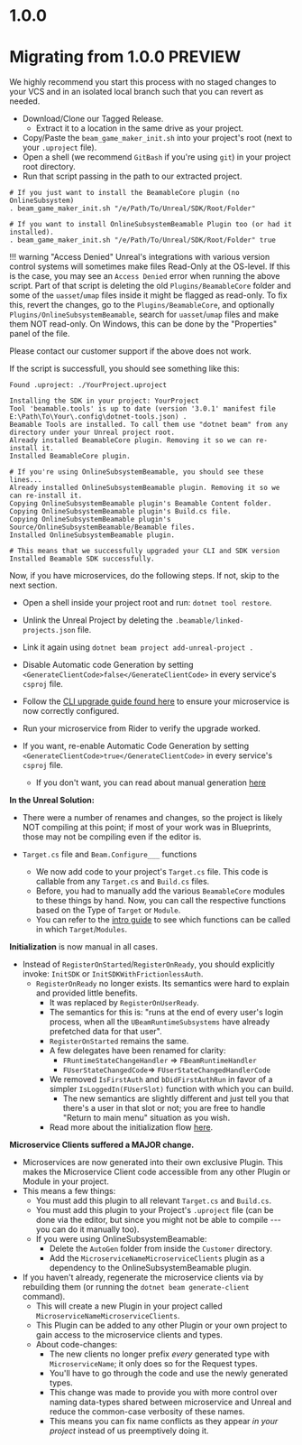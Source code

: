 # 1.0.0

# Migrating from 1.0.0 PREVIEW
We highly recommend you start this process with no staged changes to your VCS and in an isolated local branch such that you can revert as needed.

- Download/Clone our Tagged Release.
  - Extract it to a location in the same drive as your project.
- Copy/Paste the `beam_game_maker_init.sh` into your project's root (next to your `.uproject` file).
- Open a shell (we recommend `GitBash` if you're using `git`) in your project root directory.
- Run that script passing in the path to our extracted project.

```shell
# If you just want to install the BeamableCore plugin (no OnlineSubsystem)
. beam_game_maker_init.sh "/e/Path/To/Unreal/SDK/Root/Folder"

# If you want to install OnlineSubsystemBeamable Plugin too (or had it installed).
. beam_game_maker_init.sh "/e/Path/To/Unreal/SDK/Root/Folder" true
```

!!! warning "Access Denied"
	   Unreal's integrations with various version control systems will sometimes make files Read-Only at the OS-level. If this is the case, you may see an `Access Denied` error when running the above script. Part of that script is deleting the old `Plugins/BeamableCore` folder and some of the `uasset`/`umap` files inside it might be flagged as read-only. To fix this, revert the changes, go to the `Plugins/BeamableCore`, and optionally `Plugins/OnlineSubsystemBeamable`, search for `uasset`/`umap` files and make them NOT read-only. On Windows, this can be done by the "Properties" panel of the file.
   
   Please contact our customer support if the above does not work.

If the script is successfull, you should see something like this:

```
Found .uproject: ./YourProject.uproject

Installing the SDK in your project: YourProject
Tool 'beamable.tools' is up to date (version '3.0.1' manifest file E:\Path\To\Your\.config\dotnet-tools.json) .
Beamable Tools are installed. To call them use "dotnet beam" from any directory under your Unreal project root.
Already installed BeamableCore plugin. Removing it so we can re-install it.
Installed BeamableCore plugin.

# If you're using OnlineSubsystemBeamable, you should see these lines...
Already installed OnlineSubsystemBeamable plugin. Removing it so we can re-install it.
Copying OnlineSubsystemBeamable plugin's Beamable Content folder.
Copying OnlineSubsystemBeamable plugin's Build.cs file.
Copying OnlineSubsystemBeamable plugin's Source/OnlineSubsystemBeamable/Beamable files.
Installed OnlineSubsystemBeamable plugin.

# This means that we successfully upgraded your CLI and SDK version
Installed Beamable SDK successfully.
```

Now, if you have microservices, do the following steps. If not, skip to the next section.

- Open a shell inside your project root and run: `dotnet tool restore`.
- Unlink the Unreal Project by deleting the `.beamable/linked-projects.json` file.
- Link it again using `dotnet beam project add-unreal-project .`
- Disable Automatic code Generation by setting `<GenerateClientCode>false</GenerateClientCode>` in every service's `csproj` file.        

- Follow the [CLI upgrade guide found here](https://docs.beamable.com/v2.0.0/docs/cli-guide-upgrading#from-202-to-301) to ensure your microservice is now correctly configured.
- Run your microservice from Rider to verify the upgrade worked.

- If you want, re-enable Automatic Code Generation by setting `<GenerateClientCode>true</GenerateClientCode>` in every service's `csproj` file.
  - If you don't want, you can read about manual generation [here](../user-reference/microservices/microservices.md)
  
**In the Unreal Solution:**

- There were a number of renames and changes, so the project is likely NOT compiling at this point; if most of your work was in Blueprints, those may not be compiling even if the editor is.

- `Target.cs` file and `Beam.Configure___` functions
	- We now add code to your project's `Target.cs` file. This code is callable from any `Target.cs` and `Build.cs` files.
	- Before, you had to manually add the various `BeamableCore` modules to these things by hand. Now, you can call the respective functions based on the Type of `Target` or `Module`.
	- You can refer to the [intro guide](../../intro) to see which functions can be called in which `Target`/`Modules`.

**Initialization** is now manual in all cases.

- Instead of `RegisterOnStarted`/`RegisterOnReady`, you should explicitly invoke: `InitSDK` or `InitSDKWithFrictionlessAuth`.
	- `RegisterOnReady` no longer exists. Its semantics were hard to explain and provided little benefits.
		- It was replaced by `RegisterOnUserReady`.
		- The semantics for this is: "runs at the end of every user's login process, when all the `UBeamRuntimeSubsystems` have already prefetched data for that user".
	  - `RegisterOnStarted` remains the same.
	  - A few delegates have been renamed for clarity:
	    - `FRuntimeStateChangeHandler` => `FBeamRuntimeHandler`
	    - `FUserStateChangedCode`=> `FUserStateChangedHandlerCode`
	  - We removed `IsFirstAuth` and `bDidFirstAuthRun` in favor of a simpler `IsLoggedIn(FUserSlot)` function with which you can build.
	    - The new semantics are slightly different and just tell you that there's a user in that slot or not; you are free to handle "Return to main menu" situation as you wish.
	  - Read more about the initialization flow [here](../../intro).

**Microservice Clients suffered a MAJOR change.**

- Microservices are now generated into their own exclusive Plugin. This makes the Microservice Client code accessible from any other Plugin or Module in your project.
- This means a few things:
	- You must add this plugin to all relevant `Target.cs` and `Build.cs`.
	- You must add this plugin to your Project's `.uproject` file (can be done via the editor, but since you might not be able to compile --- you can do it manually too).
	- If you were using OnlineSubsystemBeamable:
		- Delete the `AutoGen` folder from inside the `Customer` directory.
		- Add the `MicroserviceNameMicroserviceClients` plugin as a dependency to the OnlineSubsystemBeamable plugin.
- If you haven't already, regenerate the microservice clients via by rebuilding them (or running the `dotnet beam generate-client` command).
	- This will create a new Plugin in your project called `MicroserviceNameMicroserviceClients`.
	- This Plugin can be added to any other Plugin or your own project to gain access to the microservice clients and types.
	- About code-changes:
	    - The new clients no longer prefix _every_ generated type with `MicroserviceName`; it only does so for the Request types.
	    - You'll have to go through the code and use the newly generated types.
	    - This change was made to provide you with more control over naming data-types shared between microservice and Unreal and reduce the common-case verbosity of these names.
	    - This means you can fix name conflicts as they appear _in your project_ instead of us preemptively doing it.

